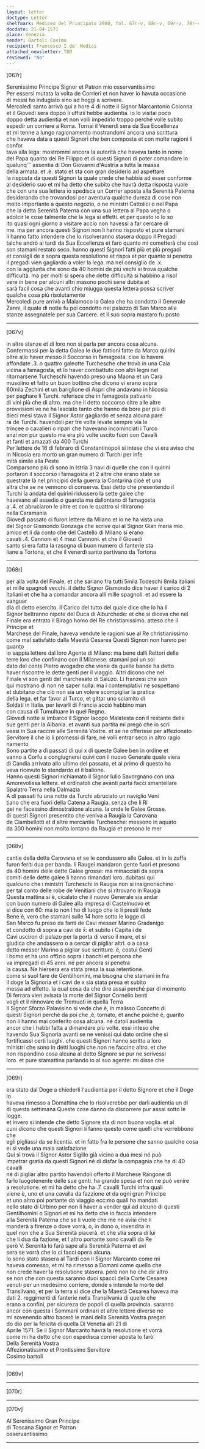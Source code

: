 ```yaml
---
layout: letter
doctype: Letter
shelfmark: Mediceo del Principato 2980, fol. 67r-v, 68r-v, 69r-v, 70r-v
docdate: 21-04-1571
place: Venezia
sender: Bartoli Cosimo
recipient: Francesco I de' Medici
attached_newsletter: TBD
reviewed: "No"
---
```


[067r]  
  
  
Serenissimo Principe Signor et Patron mio osservantissimo  
Per essersi mutata la volta de Corrieri et non haver io havuta occasione  
di messi ho indugiato sino ad hoggi a scrivere.  
Mercoledì santo arrivò qui a hore 4 di notte il Signor Marcantonio Colonna  
et il Giovedì sera doppo li uffizii hebbe audientia. io lo visitai poco  
doppo detta audientia et non volli impedirlo troppo perché volle subito  
espedir un corriere a Roma. Tornai il Venerdì sera da Sua Eccellenza  
et mi tenne a lungo ragionamento mostrandomi ancora una scrittura  
che haveva data a questi Signori che ben composta et con molte ragioni li confor  
tava alla lega: mostrommi ancora la autorità che haveva tanto in nome  
del Papa quanto del Re Filippo et di questi Signori di poter comandare in  
qualunq⁀ assentia di Don Giovanni d'Austria a tutta la massa  
della armata. et .è. stato et sta con gran desiderio ad aspettare  
la risposta da questi Signori la quale crede che habbia ad esser conforme  
al desiderio suo et mi ha detto che subito che havrà detta risposta vuole  
che con una sua lettera io spedisca un Corrier aposta alla Serenità Paterna  
desiderando che trovandosi per aventura qualche dureza di cose non  
molto importante a questo negozio, o ne ministri Cattolici o nel Papa  
che la detta Serenità Paterna con una sua lettera al Papa vegha o  
adolcir le cose talmente che la lega si effetti. et per questo io lo so  
ito quasi ogni giorno a visitare accio non havessi a far cercare di  
me. ma per ancora questi Signori non li hanno risposto et pure stamani  
li hanno fatto intendere che lo risolveranno stasera doppo il Pregadi  
talche andrò al tardi da Sua Eccellenza et farò quanto mi cometterà che così  
son stamani restato seco. hanno questi Signori fatti più et più pregadi  
et consigli de x sopra questa resolutione et risp:a et per quanto si penetra  
il pregadi vien gagliardo a voler la lega. ma nel consiglio de .x.  
con la aggiunta che sono da 40 homini de più vechi si trova qualche  
difficultà. ma per molti si spera che dette difficultà si habbino a risol  
vere in bene per alcuni altri masono pochi sene dubita et  
sarà facil cosa che avanti chio miugga questa lettera possa scriver  
qualche cosa più risolutamente  
Mercoledi pure arrivò a Malamoco la Galea che ha condotto il Generale  
Zanni, il quale di notte fu poi condotto nel palazzo di San Marco alle  
stanze assegnatele per sua Carcere. et il suo sopra mastaro fu posto  
  
---  

[067v]  
  
  
in altre stanze et di loro non si parla per ancora cosa alcuna.  
Confermassi per la detta Galea le due fattioni fatte da Marco quirini  
oltre allo haver messo il Soccorso in famagosta. cioe lo havere  
affondate .3. o quattro galeotte Turchesche che trovò in una Cala  
vicina a famagosta, et lo haver combattuto con altri legni nel  
ritornarsene Turcheschi havendo preso una Maona et un Cara  
musolino et fatto un buon bottino che dicono vi erano sopra  
60mila Zechini et un bariglione di Aspri che andavano in Nicosia  
per paghare li Turchi. referisce che in famagosta pativano  
di vini più che di altro. ma che il detto soccorso oltre alle altre  
provvisioni ve ne ha lasciato tanto che hanno da bore per più di  
dieci mesi stava il Signor Astor gagliardo et senza alcuna pare  
ra de Turchi. havendoli per tre volte levate sempre via le  
trincee o cavalieri o ripari che havevano incominciati i Turco  
anzi non pur questo ma era più volte uscito fuori con Cavalli  
et fanti et amazati da 400 Turchi  
Per lettere de 16 di febraro di Constantinopoli si intese che vi era aviso che  
in Nicosia era morto un gran numero di Turchi per infe  
mità simile alla Peste  
Comparsono più dì sono in Istria 3 navi di quelle che con il quirini  
portaron il soccorso i famagosta et 2 altre che erano state se  
questrate là nel principio della guerra la Contarina cioè et una  
altra che se ne vennono di conserva. Essi detto che presentendo il  
Turchi la andata del quirini ridussero la sette galee che  
havevano all assedio o guardia ma dallontano di famagosta  
a .4. et abruciaron le altre et con le quattro si ritirarono  
nella Caramania  
Giovedì passato ci furon lettere da Milano et io ne ha vista una  
del Signor Gismondo Gonzaga che scrive qui al Signor Gian maria mio  
amico et li dà conto che del Castello di Milano si erano  
cavati .4. Cannoni et 4 mezi Cannoni. et che il Giovedì  
santo si era fatta la rasogna di buon numero di fanterie sta  
liane a Tortona, et che il venerdì santo partivano da Tortona  
  
---  

[068r]  
  
  
per alla volta del Finale. et che sariano fra tutti 5mila Todeschi 8mila italiani  
et mille spagnoli vecchi. il detto Signor Gismondo dice haver il carico di 2  
Italiani et che ha a comandar ancora alli mille spagnoli. et ad essere la vanguar  
dia di detto esercito. il Carico del tutto del quale dice che lo ha il  
Signor beltranno nipote del Duca di Alburchede: et che si diceva che nel  
Finale era entrato il Birago homo del Re christianissimo. atteso che il Principe et  
Marchese del Finale, haveva vendute le ragioni sue al Re christianissimo  
come mal satisfatto dalla Maestà Cesarea Questi Signori non hanno per quanto  
io sappia lettere dal loro Agente di Milano: ma bene dalli Rettori delle  
terre loro che confinano con il Milanese. stamani poi un sol  
dato del conte Pietro avogadro che viene da quelle bande ha detto  
haver riscontre le dette genti per il viaggio. Altri dicono che nel  
Finale vi son genti del marchesato di Saluzo. Li franzesi che son  
qui mostrano di non ne saper nulla: ma i contemplativi ne sospettano  
et dubitano che ciò non sia un volere scompigliar la pratica  
della lega. et far favor al Turco, et gittar uno sciamito di  
Soldati in Italia. per levarli di Francia acciò habbino man  
con causa di Tumultuare in quel Regno.  
Giovedi notte si imbarco il Signor Iacopo Malatesta con il restante delle  
sue genti per la Albania. et avanti sua partita mi pregò che io scri  
vessi in Sua raccne alle Serenità Vostre. et se ne offerisse per affezionato  
Servitore il che io li promessi di fare, né volli entrar seco in altro ragio  
namento  
Sono partite a dì passati di qui x di queste Galee ben in ordine et  
vanno a Corfu a congiugnersi quivi con il nuovo Generale quale viera  
di Candia arrivato allo ultimo del passato, et al primo di questo ha  
veva ricevuto lo stendardo et il balione.  
Hanno questi Signori richiamato il Signor Iulio Savorgnano con una  
Amorevolissa lettera. et ordinatoli che avanti parta facci smantellare  
Spalatro Terra nella Dalmazia  
A dì passati fu una notte da Turchi abruciato un naviglio Veni  
tiano che era fuori della Catena a Raugia. senza che li Ri  
gei ne facessino dimostratione alcuna. la onde le Galee Grosse.  
di questi Signori presentito che veniva a Raugia la Carovana  
de Ciambellotti et d altre mercantie Turchesche: messono in aquato  
da 300 homini non molto lontano da Raugia et presono le mer  
  
---  

[068v]  
  
  
cantie della detta Carovana et se le condussero alle Galee. et in la zuffa  
furon feriti dua per banda. li Raugei mandaron gente fuori et presono  
da 40 homini delle dette Galee grosse: ma minacciati da sopra  
comiti delle dette galee li hanno rimandati loro. dubitasi qui  
qualcuno che i ministri Turcheschi in Raugia non si insignorischino  
per tal conto delle robe de Venitiani che si ritrovano in Raugia  
Questa mattina si è, cicalato che il nuovo Generale sia andar  
con buon numero di Galee alla impresa di Castelnuovo et  
si dice con 60: ma io non l ho di luogo che io li presti fede  
Bene è, vero che stamani sulle 14 hore sotto le logge di  
San Marco fu preso da fanti de Cavi messer Marino Gradanigo  
et condotto di sopra a cavi de x̅: et subito i Capita i de  
Cavi usciron di palazo per la porta di verso il mare, et si  
giudica che andassero o a cercar di pigliar altri. o a casa  
detto messer Marino a pigliar sue scritture. è, costui Genti  
l homo et ha uno offizio sopra i banchi et persona che  
va impregadi di 45 anni. né per ancora si penetra  
la causa. Ne hiersera era stata presa la sua retentione.  
come si suol fare de Gentilhomini, ma bisogna che stamani in fra  
il doge la Signoria et i cavi de x sia stata presa et subito  
messa ad effetto. la qual cosa da che dire assai perché par di momento  
Di ferrara vien avisata la morte del Signor Cornelio benti  
vogli et il rinnovare de Tremuoti in quella Terra  
Il Signor Sforzo Palavisino si vede che è, in malisso Concetto di  
questi Signori perché da poi che ,è, tornato, et anche poiché è, guarito  
non li hanno mai conferito cosa alcuna. né datoli audientia  
ancor che l habbi fatta a dimandare più volte. essi inteso che  
havendo Sua Signoria avanti se ne venissi qui dato ordine che si  
fortificassi certi luoghi. che questi Signori hanno scritto a loro  
ministri che sono in detti luoghi che non ne faccino altro. et che  
non rispondino cosa alcuna al detto Signore se pur ne scrivessi  
loro. et pure stamattina parlando io al suo agente: mi disse che  
  
---  

[069r]  
  
  
era stato dal Doge a chiederli l'audientia per il detto Signore et che il Doge lo  
haveva rimesso a Domattina che lo risolverebbe per darli audientia un di  
di questa settimana Queste cose danno da discorrere pur assai sotto le logge.  
et invero si intende che detto Signore sta di non buona voglia. et al  
cuni dicono che questi Signori li fanno questo come quelli che vorrebbono che  
egli pigliassi da se licentia. et in fatto fra le persone che sanno qualche cosa  
ei si vede una mala satisfazione  
Qui si trova il Signor Astor Sigillo già vicino a dua mesi né può  
impetrar gratia da questi Signori né di disfar la compagnia che ha di 40 cavalli  
né di pigliar altro partito havendoli offerto il Marchese Rangone di  
farlo luogotenente delle sue genti. ha grande spesa et non ne può venire  
a resolutione. et mi ha detto che ha .7. cavalli Turchi infra quali  
viene è, uno et una cavalla da fazzione et da ogni gran Principe  
et uno altro poi portante da viaggio ecc:mo quali ha mandati  
nello stato di Urbino per non li haver a vender qui ad alcuno di questi  
Gentilhomini o Signori et mi ha detto che io faccia intendere  
alla Serenità Paterna che se li vuole che me ne avisi che li  
manderà a firenze o dove vorrà, o, in dono o, invendita in  
quel non che a Sua Serenità piacerà. et che stia sopra di lui  
che li dua da fazione, et l altro portante sono cavalli da Re  
però V. Serenità lo farà sape alla Serenità Paterna et avi  
sera se vorrà che io ci facci opera alcuna.  
Io sono stato stasera al Tardi con il Signor Marcanto come mi  
haveva comesso, et mi ha rimesso a Domani come quello che  
non crede haver la resolutione stasera. però non ho che dir altro  
se non che con questa saranno duoi spacci della Corte Cesarea  
venuti per un medesimo corriere, donde s intende la morte del  
Transilvano, et per la terra si dice che la Maestà Cesarea haveva ma  
dati 2. reggimenti di fanterie nella Transilvania di quelle che  
erano a confini, per sicureza de popoli di quella provincia. saranno  
ancor con questa i Sommarii ordinari et altre lettere diverse ne  
mi sovenendo altro bacerò le mani della Serenità Vostra pregan  
do dio per la felicità di quella Di Venetia alli 21 di  
Aprile 1571. Se il Signor Marcanto havrà la resolutione et vorrà  
come mi ha detto che con espedisca corrier aposta lo farò  
Della Serenità Vostra  
Affezionatissimo et Prontissimo Servitore  
Cosimo bartoli  
  
---  

[069v]  
  
  
  
---  

[070r]  
  
  
  
---  

[070v]  
  
  
Al Serenissimo Gran Principe  
di Toscana Signor et Patron  
osservantissimo  
  
---  

